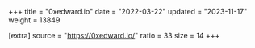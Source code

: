 +++
title = "0xedward.io"
date = "2022-03-22"
updated = "2023-11-17"
weight = 13849

[extra]
source = "https://0xedward.io/"
ratio = 33
size = 14
+++
